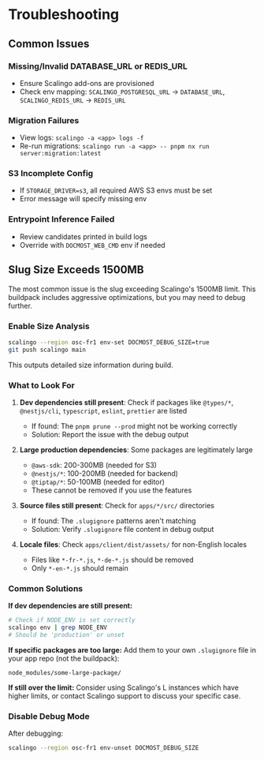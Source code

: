 # Troubleshooting

## Common Issues

### Missing/Invalid DATABASE_URL or REDIS_URL
- Ensure Scalingo add-ons are provisioned
- Check env mapping: `SCALINGO_POSTGRESQL_URL` → `DATABASE_URL`, `SCALINGO_REDIS_URL` → `REDIS_URL`

### Migration Failures
- View logs: `scalingo -a <app> logs -f`
- Re-run migrations: `scalingo run -a <app> -- pnpm nx run server:migration:latest`

### S3 Incomplete Config
- If `STORAGE_DRIVER=s3`, all required AWS S3 envs must be set
- Error message will specify missing env

### Entrypoint Inference Failed
- Review candidates printed in build logs
- Override with `DOCMOST_WEB_CMD` env if needed

## Slug Size Exceeds 1500MB

The most common issue is the slug exceeding Scalingo's 1500MB limit. This buildpack includes aggressive optimizations, but you may need to debug further.

### Enable Size Analysis

```sh
scalingo --region osc-fr1 env-set DOCMOST_DEBUG_SIZE=true
git push scalingo main
```

This outputs detailed size information during build.

### What to Look For

1. **Dev dependencies still present**: Check if packages like `@types/*`, `@nestjs/cli`, `typescript`, `eslint`, `prettier` are listed
   - If found: The `pnpm prune --prod` might not be working correctly
   - Solution: Report the issue with the debug output

2. **Large production dependencies**: Some packages are legitimately large
   - `@aws-sdk`: 200-300MB (needed for S3)
   - `@nestjs/*`: 100-200MB (needed for backend)
   - `@tiptap/*`: 50-100MB (needed for editor)
   - These cannot be removed if you use the features

3. **Source files still present**: Check for `apps/*/src/` directories
   - If found: The `.slugignore` patterns aren't matching
   - Solution: Verify `.slugignore` file content in debug output

4. **Locale files**: Check `apps/client/dist/assets/` for non-English locales
   - Files like `*-fr-*.js`, `*-de-*.js` should be removed
   - Only `*-en-*.js` should remain

### Common Solutions

**If dev dependencies are still present:**
```sh
# Check if NODE_ENV is set correctly
scalingo env | grep NODE_ENV
# Should be 'production' or unset
```

**If specific packages are too large:**
Add them to your own `.slugignore` file in your app repo (not the buildpack):
```
node_modules/some-large-package/
```

**If still over the limit:**
Consider using Scalingo's L instances which have higher limits, or contact Scalingo support to discuss your specific case.

### Disable Debug Mode

After debugging:
```sh
scalingo --region osc-fr1 env-unset DOCMOST_DEBUG_SIZE
```
